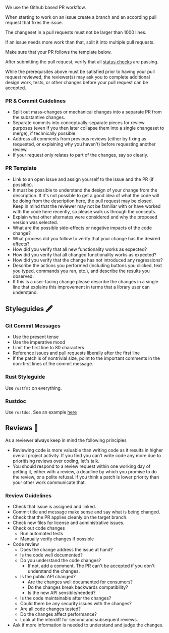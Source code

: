 
We use the Github based PR workflow.

When starting to work on an issue create a branch and an according pull request that fixes the issue.

The changeset in a pull requests must not be larger than 1000 lines.

If an issue needs more work than that, split it into multiple pull requests.

Make sure that your PR follows the template below.

After submitting the pull request, verify that all [status checks](https://help.github.com/articles/about-status-checks/) are passing.

While the prerequisites above must be satisfied prior to having your pull request reviewed, the reviewer(s) may ask you to complete additional design work, tests, or other changes before your pull request can be accepted.

### PR & Commit Guidelines

- Split out mass-changes or mechanical changes into a separate PR from the substantive changes.
- Separate commits into conceptually-separate pieces for review purposes (even if you then later collapse them into a single changeset to merge), if technically possible.
- Address all comments from previous reviews (either by fixing as requested, or explaining why you haven't) before requesting another review.
- If your request only relates to part of the changes, say so clearly.

### PR Template

- Link to an open issue and assign yourself to the issue and the PR (if possible).
- It must be possible to understand the design of your change from the description. If it's not possible to get a good idea of what the code will be doing from the description here, the pull request may be closed. Keep in mind that the reviewer may not be familiar with or have worked with the code here recently, so please walk us through the concepts.
- Explain what other alternates were considered and why the proposed version was selected.
- What are the possible side-effects or negative impacts of the code change?
- What process did you follow to verify that your change has the desired effects?
- How did you verify that all new functionality works as expected?
- How did you verify that all changed functionality works as expected?
- How did you verify that the change has not introduced any regressions?
- Describe the actions you performed (including buttons you clicked, text you typed, commands you ran, etc.), and describe the results you observed.
- If this is a user-facing change please describe the changes in a single line that explains this improvement in terms that a library user can understand.

## Styleguides 🖋

### Git Commit Messages

- Use the present tense
- Use the imperative mood
- Limit the first line to 80 characters
- Reference issues and pull requests liberally after the first line
- If the patch is of nontrivial size, point to the important comments in the non-first lines of the commit message.

### Rust Styleguide

Use `rustfmt` on everything.

### Rustdoc

Use `rustdoc`. See an example [here](https://github.com/cryspen/hpke-spec)

## Reviews 👀

As a reviewer always keep in mind the following principles

- Reviewing code is more valuable than writing code as it results in
higher overall project activity. If you find you can't write code any
more due to prioritising reviews over coding, let's talk.
- You should respond to a review request within one working day of
getting it, either with a review, a deadline by which you promise to do
the review, or a polite refusal. If you think a patch is lower priority
than your other work communicate that.

### Review Guidelines

- Check that issue is assigned and linked.
- Commit title and message make sense and say what is being changed.
- Check that the PR applies cleanly on the target branch.
- Check new files for license and administrative issues.
- Check out code changes
    - Run automated tests
    - Manually verify changes if possible
- Code review
    - Does the change address the issue at hand?
    - Is the code well documented?
    - Do you understand the code changes?
        - If not, add a comment. The PR can't be accepted if you don't understand the changes.
    - Is the public API changed?
        - Are the changes well documented for consumers?
        - Do the changes break backwards compatibility?
        - Is the new API sensible/needed?
    - Is the code maintainable after the changes?
    - Could there be any security issues with the changes?
    - Are all code changes tested?
    - Do the changes affect performance?
    - Look at the interdiff for second and subsequent reviews.
- Ask if more information is needed to understand and judge the changes.
